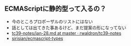 ## ECMAScriptに静的型って入るの？

-   今のところプロポーザルのリストにはない
-   話としては出てきた事あるけど、まだ提案の形になってない
-   [tc39-notes/jan-28.md at master · rwaldron/tc39-notes](https://github.com/rwaldron/tc39-notes/blob/master/es6/2015-01/jan-28.md#experimental-new-directions-for-javascript-at-google)
-   [sirisian/ecmascript-types](https://github.com/sirisian/ecmascript-types)
